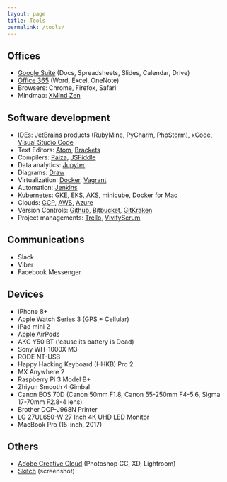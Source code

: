 ```yaml
---
layout: page
title: Tools
permalink: /tools/
---
```


## Offices
- [Google Suite](https://gsuite.google.com/) (Docs, Spreadsheets, Slides, Calendar, Drive)
- [Office 365](https://www.office.com/) (Word, Excel, OneNote)
- Browsers: Chrome, Firefox, Safari
- Mindmap: [XMind Zen](https://www.xmind.net/zen/)

## Software development
- IDEs: [JetBrains](https://www.jetbrains.com/) products (RubyMine, PyCharm, PhpStorm), [xCode](https://developer.apple.com/xcode/), [Visual Studio Code](https://code.visualstudio.com/)
- Text Editors: [Atom](https://atom.io/), [Brackets](https://brackets.io/)
- Compilers: [Paiza](https://paiza.io/en), [JSFiddle](https://jsfiddle.net/)
- Data analytics: [Jupyter](https://jupyter.org/)
- Diagrams: [Draw](https://draw.io)
- Virtualization: [Docker](https://www.docker.com/), [Vagrant](https://www.vagrantup.com/)
- Automation: [Jenkins](https://jenkins.io/)
- [Kubernetes](https://kubernetes.io/): GKE, EKS, AKS, minicube, Docker for Mac
- Clouds: [GCP](https://cloud.google.com/), [AWS](https://aws.amazon.com/), [Azure](https://azure.microsoft.com/en-us/)
- Version Controls: [Github](https://github.com/), [Bitbucket](https://bitbucket.org/), [GitKraken](https://www.gitkraken.com/)
- Project managements: [Trello](https://trello.com), [VivifyScrum](https://vivifyscrum.com)

## Communications
- Slack
- Viber
- Facebook Messenger

## Devices
- iPhone 8+
- Apple Watch Series 3 (GPS + Cellular)
- iPad mini 2
- Apple AirPods
- AKG Y50 ~~BT~~ ('cause its battery is Dead)
- Sony WH-1000X M3
- RODE NT-USB
- Happy Hacking Keyboard (HHKB) Pro 2
- MX Anywhere 2
- Raspberry Pi 3 Model B+
- Zhiyun Smooth 4 Gimbal
- Canon EOS 70D (Canon 50mm F1.8, Canon 55-250mm F4-5.6, Sigma 17-70mm F2.8-4 lens)
- Brother DCP-J968N Printer
- LG 27UL650-W 27 Inch 4K UHD LED Monitor
- MacBook Pro (15-inch, 2017)

## Others
- [Adobe Creative Cloud](https://www.adobe.com/creativecloud.html) (Photoshop CC, XD, Lightroom)
- [Skitch](https://evernote.com/products/skitch) (screenshot)
